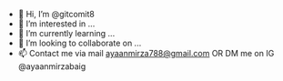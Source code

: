 - 👋 Hi, I’m @gitcomit8
- 👀 I’m interested in ...
- 🌱 I’m currently learning ...
- 💞️ I’m looking to collaborate on ...
- 📫 Contact me via mail ayaanmirza788@gmail.com OR DM me on IG @ayaanmirzabaig

<!---
gitcomit8/gitcomit8 is a ✨ special ✨ repository because its `README.md` (this file) appears on your GitHub profile.
You can click the Preview link to take a look at your changes.
--->
